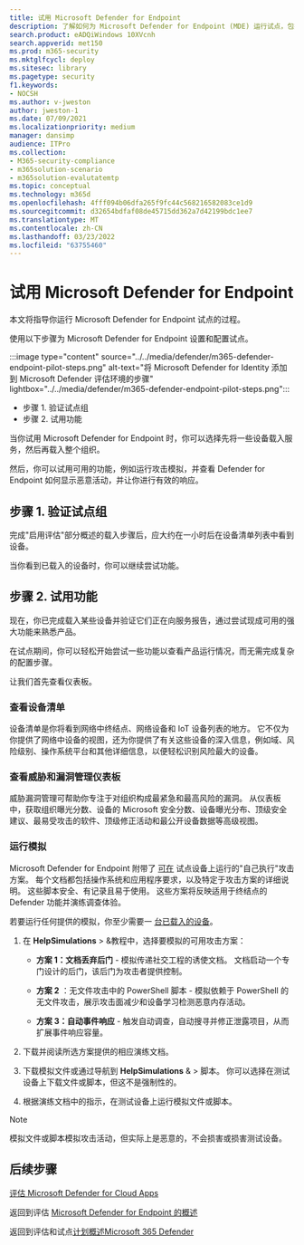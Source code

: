 ```yaml
---
title: 试用 Microsoft Defender for Endpoint
description: 了解如何为 Microsoft Defender for Endpoint (MDE) 运行试点，包括验证试点组和试用功能。
search.product: eADQiWindows 10XVcnh
search.appverid: met150
ms.prod: m365-security
ms.mktglfcycl: deploy
ms.sitesec: library
ms.pagetype: security
f1.keywords:
- NOCSH
ms.author: v-jweston
author: jweston-1
ms.date: 07/09/2021
ms.localizationpriority: medium
manager: dansimp
audience: ITPro
ms.collection:
- M365-security-compliance
- m365solution-scenario
- m365solution-evalutatemtp
ms.topic: conceptual
ms.technology: m365d
ms.openlocfilehash: 4fff094b06dfa265f9fc44c568216582083ce1d9
ms.sourcegitcommit: d32654bdfaf08de45715dd362a7d42199bdc1ee7
ms.translationtype: MT
ms.contentlocale: zh-CN
ms.lasthandoff: 03/23/2022
ms.locfileid: "63755460"
---
```

# <a name="pilot-microsoft-defender-for-endpoint"></a>试用 Microsoft Defender for Endpoint

本文将指导你运行 Microsoft Defender for Endpoint 试点的过程。 

使用以下步骤为 Microsoft Defender for Endpoint 设置和配置试点。 

:::image type="content" source="../../media/defender/m365-defender-endpoint-pilot-steps.png" alt-text="将 Microsoft Defender for Identity 添加到 Microsoft Defender 评估环境的步骤" lightbox="../../media/defender/m365-defender-endpoint-pilot-steps.png":::

- 步骤 1. 验证试点组
- 步骤 2. 试用功能

当你试用 Microsoft Defender for Endpoint 时，你可以选择先将一些设备载入服务，然后再载入整个组织。  

然后，你可以试用可用的功能，例如运行攻击模拟，并查看 Defender for Endpoint 如何显示恶意活动，并让你进行有效的响应。 

## <a name="step-1-verify-pilot-group"></a>步骤 1. 验证试点组
完成"启用评估"部分概述的载入步骤后[](eval-defender-endpoint-enable-eval.md)，应大约在一小时后在设备清单列表中看到设备。 

当你看到已载入的设备时，你可以继续尝试功能。 

## <a name="step-2-try-out-capabilities"></a>步骤 2. 试用功能
现在，你已完成载入某些设备并验证它们正在向服务报告，通过尝试现成可用的强大功能来熟悉产品。

在试点期间，你可以轻松开始尝试一些功能以查看产品运行情况，而无需完成复杂的配置步骤。

让我们首先查看仪表板。

### <a name="view-the-device-inventory"></a>查看设备清单
设备清单是你将看到网络中终结点、网络设备和 IoT 设备列表的地方。 它不仅为你提供了网络中设备的视图，还为你提供了有关这些设备的深入信息，例如域、风险级别、操作系统平台和其他详细信息，以便轻松识别风险最大的设备。

### <a name="view-the-threat-and-vulnerability-management-dashboard"></a>查看威胁和漏洞管理仪表板 
威胁漏洞管理可帮助你专注于对组织构成最紧急和最高风险的漏洞。 从仪表板中，获取组织曝光分数、设备的 Microsoft 安全分数、设备曝光分布、顶级安全建议、最易受攻击的软件、顶级修正活动和最公开设备数据等高级视图。 

### <a name="run-a-simulation"></a>运行模拟
Microsoft Defender for Endpoint 附带了 [可在](https://securitycenter.windows.com/tutorials) 试点设备上运行的"自己执行"攻击方案。  每个文档都包括操作系统和应用程序要求，以及特定于攻击方案的详细说明。 这些脚本安全、有记录且易于使用。 这些方案将反映适用于终结点的 Defender 功能并演练调查体验。

若要运行任何提供的模拟，你至少需要一 [台已载入的设备](../defender-endpoint/onboard-configure.md)。

1. 在 **HelpSimulations** >  &教程中，选择要模拟的可用攻击方案：

   - **方案 1：文档丢弃后门** - 模拟传递社交工程的诱使文档。 文档启动一个专门设计的后门，该后门为攻击者提供控制。

   - **方案 2** ：无文件攻击中的 PowerShell 脚本 - 模拟依赖于 PowerShell 的无文件攻击，展示攻击面减少和设备学习检测恶意内存活动。

   - **方案 3：自动事件响应** - 触发自动调查，自动搜寻并修正泄露项目，从而扩展事件响应容量。

2. 下载并阅读所选方案提供的相应演练文档。

3. 下载模拟文件或通过导航到 **HelpSimulations** & > 脚本。 你可以选择在测试设备上下载文件或脚本，但这不是强制性的。

4. 根据演练文档中的指示，在测试设备上运行模拟文件或脚本。

> [!NOTE]
> 模拟文件或脚本模拟攻击活动，但实际上是恶意的，不会损害或损害测试设备。

## <a name="next-steps"></a>后续步骤
[评估 Microsoft Defender for Cloud Apps](eval-defender-mcas-overview.md)

返回到评估 [Microsoft Defender for Endpoint 的概述](eval-defender-endpoint-overview.md)

返回到评估和试点[计划概述Microsoft 365 Defender](eval-overview.md)
